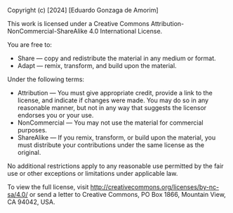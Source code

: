 Copyright (c) [2024] [Eduardo Gonzaga de Amorim]

This work is licensed under a Creative Commons Attribution-NonCommercial-ShareAlike 4.0 International License.

You are free to:

- Share — copy and redistribute the material in any medium or format.
- Adapt — remix, transform, and build upon the material.

Under the following terms:

- Attribution — You must give appropriate credit, provide a link to the license, and indicate if changes were made. You may do so in any reasonable manner, but not in any way that suggests the licensor endorses you or your use.
- NonCommercial — You may not use the material for commercial purposes.
- ShareAlike — If you remix, transform, or build upon the material, you must distribute your contributions under the same license as the original.

No additional restrictions apply to any reasonable use permitted by the fair use or other exceptions or limitations under applicable law.

To view the full license, visit http://creativecommons.org/licenses/by-nc-sa/4.0/ or send a letter to Creative Commons, PO Box 1866, Mountain View, CA 94042, USA.
